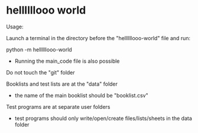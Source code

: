 # hellllllooo world
Usage: 

Launch a terminal in the directory before the "hellllllooo-world" file and run:


python -m hellllllooo-world

- Running the main_code file is also possible


Do not touch the "git" folder

Booklists and test lists are at the "data" folder
- the name of the main booklist should be "booklist.csv"

Test programs are at separate user folders

- test programs should only write/open/create files/lists/sheets in the data folder


